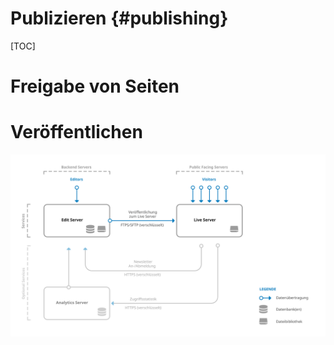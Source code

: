 Publizieren     {#publishing}
===========

[TOC]

Freigabe von Seiten
==============================

Veröffentlichen
==========================

![Caption Das Split Interface](images/server-structure-publishing.svg "Das Menu zum Erstellen neuer Elemente")
